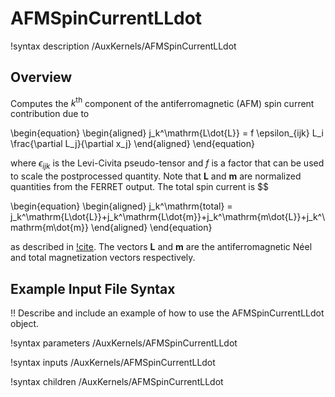 # AFMSpinCurrentLLdot

!syntax description /AuxKernels/AFMSpinCurrentLLdot

## Overview

Computes the $k^\mathrm{th}$ component of the antiferromagnetic (AFM) spin current contribution due to

\begin{equation}
  \begin{aligned}
    j_k^\mathrm{L\dot{L}} = f \epsilon_{ijk} L_i \frac{\partial L_j}{\partial x_j}
  \end{aligned}
\end{equation}

where $\epsilon_{ijk}$ is the Levi-Civita pseudo-tensor and $f$ is a factor that can be used to scale the postprocessed quantity. Note that $\mathbf{L}$ and $\mathbf{m}$ are normalized quantities from the FERRET output. The total spin current is $$

\begin{equation}
  \begin{aligned}
    j_k^\mathrm{total} = j_k^\mathrm{L\dot{L}}+j_k^\mathrm{L\dot{m}}+j_k^\mathrm{m\dot{L}}+j_k^\mathrm{m\dot{m}}
  \end{aligned}
\end{equation}

as described in [!cite](Cheng2014). The vectors $\mathbf{L}$ and $\mathbf{m}$ are the antiferromagnetic Néel and total magnetization vectors respectively.

## Example Input File Syntax

!! Describe and include an example of how to use the AFMSpinCurrentLLdot object.

!syntax parameters /AuxKernels/AFMSpinCurrentLLdot

!syntax inputs /AuxKernels/AFMSpinCurrentLLdot

!syntax children /AuxKernels/AFMSpinCurrentLLdot
